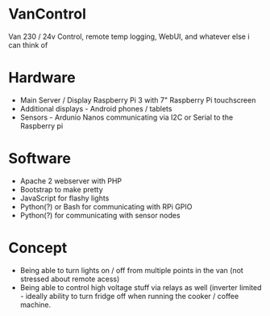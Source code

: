 # VanControl
Van 230 / 24v Control, remote temp logging, WebUI, and whatever else i can think of

# Hardware
- Main Server / Display Raspberry Pi 3 with 7" Raspberry Pi touchscreen
- Additional displays - Android phones / tablets
- Sensors - Ardunio Nanos communicating via I2C or Serial to the Raspberry pi


# Software
- Apache 2 webserver with PHP
- Bootstrap to make pretty
- JavaScript for flashy lights
- Python(?) or Bash for communicating with RPi GPIO
- Python(?) for communicating with sensor nodes

# Concept
- Being able to turn lights on / off from multiple points in the van (not stressed about remote acess)
- Being able to control high voltage stuff via relays as well (inverter limited - ideally ability to turn fridge off when running the cooker / coffee machine.



